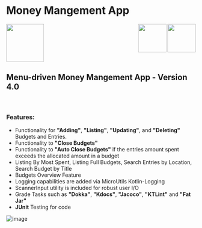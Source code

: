 <h1>Money Mangement App</h1>

<img src="https://github.com/MilanFabri/Money-Mangement-App/assets/117904820/de6f2094-ea6f-43e5-8f92-e495e0d88ef2" width="100" height="100">

<img src="https://github.com/soft-dev-tools/notes-app-MilanFabri/assets/117904820/cdce08f7-f669-40da-8ff0-08c9c01258a5" align="right" width="75" height="75">
<img src="https://github.com/soft-dev-tools/notes-app-MilanFabri/assets/117904820/7a4fe190-7132-4c5f-9e7e-a2b11e42dd8e" align="right" width="75" height="75">

## Menu-driven Money Mangement App - Version 4.0
<br>

### Features:
- Functionality for **"Adding"**, **"Listing"**, **"Updating"**, and **"Deleting"** Budgets and Entries.
- Functionality to **"Close Budgets"**
- Functionality to **"Auto Close Budgets"** if the entries amount spent exceeds the allocated amount in a budget
- Listing By Most Spent, Listing Full Budgets, Search Entries by Location, Search Budget by Title
- Budgets Overview Feature
- Logging capabilities are added via MicroUtils Kotlin-Logging
- ScannerInput utility is included for robust user I/O
- Grade Tasks such as **"Dokka"**, **"Kdocs"**, **"Jacoco"**, **"KTLint"** and **"Fat Jar"**
- **JUnit** Testing for code

![image](https://github.com/MilanFabri/Money-Mangement-App/assets/117904820/51915e0e-612e-4b0b-829d-530cfcd26483)

